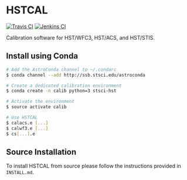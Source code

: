 # HSTCAL

[![Travis CI](https://travis-ci.org/spacetelescope/hstcal.svg?branch=master)](https://travis-ci.org/spacetelescope/hstcal)
[![Jenkins CI](https://ssbjenkins.stsci.edu/job/STScI/job/hstcal/job/master/badge/icon)](https://ssbjenkins.stsci.edu/job/STScI/job/hstcal/job/master/)

Calibration software for HST/WFC3, HST/ACS, and HST/STIS.

## Install using Conda

```bash
# Add the AstroConda channel to ~/.condarc
$ conda channel --add http://ssb.stsci.edu/astroconda

# Create a dedicated calibration environment
$ conda create -n calib python=3 stsci-hst

# Activate the environment
$ source activate calib

# Use HSTCAL
$ calacs.e [...]
$ calwf3.e [...]
$ cs[...].e
```

## Source Installation

To install HSTCAL from source please follow the instructions provided in
`INSTALL.md`.
